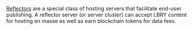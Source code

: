 [Reflectors](https://spec.lbry.com#reflectors-and-data-markets) are a special class of hosting servers that facilitate end-user publishing. A reflector server (or server cluster) can accept LBRY content for hosting en masse as well as earn blockchain tokens for data fees.
